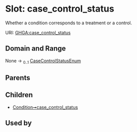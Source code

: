 
# Slot: case_control_status


Whether a condition corresponds to a treatment or a control.

URI: [GHGA:case_control_status](https://w3id.org/GHGA/case_control_status)


## Domain and Range

None &#8594;  <sub>0..1</sub> [CaseControlStatusEnum](CaseControlStatusEnum.md)

## Parents


## Children

 *  [Condition➞case_control_status](Condition_case_control_status.md)

## Used by

